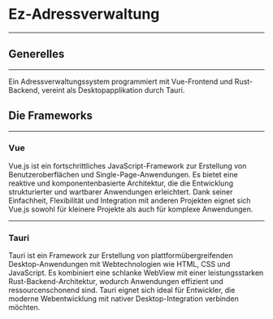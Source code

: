 # Ez-Adressverwaltung

---

## Generelles

---

Ein Adressverwaltungssystem programmiert mit Vue-Frontend und Rust-Backend, vereint als Desktopapplikation durch Tauri.


## Die Frameworks

---

### Vue

Vue.js ist ein fortschrittliches JavaScript-Framework zur Erstellung von Benutzeroberflächen und Single-Page-Anwendungen. Es bietet eine reaktive und komponentenbasierte Architektur, die die Entwicklung strukturierter und wartbarer Anwendungen erleichtert. Dank seiner Einfachheit, Flexibilität und Integration mit anderen Projekten eignet sich Vue.js sowohl für kleinere Projekte als auch für komplexe Anwendungen.

---

### Tauri

Tauri ist ein Framework zur Erstellung von plattformübergreifenden Desktop-Anwendungen mit Webtechnologien wie HTML, CSS und JavaScript. Es kombiniert eine schlanke WebView mit einer leistungsstarken Rust-Backend-Architektur, wodurch Anwendungen effizient und ressourcenschonend sind. Tauri eignet sich ideal für Entwickler, die moderne Webentwicklung mit nativer Desktop-Integration verbinden möchten.
